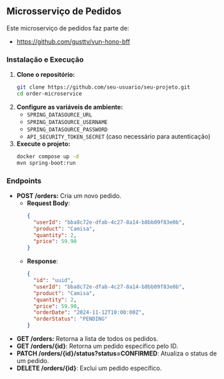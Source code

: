 ## Microsserviço de Pedidos

Este microserviço de pedidos faz parte de:
- https://github.com/gusttv/vun-hono-bff

### Instalação e Execução
1. **Clone o repositório:**
   ```bash
   git clone https://github.com/seu-usuario/seu-projeto.git
   cd order-microservice
   ```
2. **Configure as variáveis de ambiente:**
    * `SPRING_DATASOURCE_URL`
    * `SPRING_DATASOURCE_USERNAME`
    * `SPRING_DATASOURCE_PASSWORD`
    * `API_SECURITY_TOKEN_SECRET` (caso necessário para autenticação)
3. **Execute o projeto:**
   ```bash
   docker compose up -d
   mvn spring-boot:run
   ```

### Endpoints
* **POST /orders:** Cria um novo pedido.
    - **Request Body**:
      ```json
      {
        "userId": "bba8c72e-dfab-4c27-8a14-b8bb09f83e0b",
        "product": "Camisa",
        "quantity": 2,
        "price": 59.90
      }
      ```
    - **Response**:
      ```json
      {
        "id": "uuid",
        "userId": "bba8c72e-dfab-4c27-8a14-b8bb09f83e0b",
        "product": "Camisa",
        "quantity": 2,
        "price": 59.90,
        "orderDate": "2024-11-12T10:00:00Z",
        "orderStatus": "PENDING"
      }
      ```
* **GET /orders:** Retorna a lista de todos os pedidos.
* **GET /orders/{id}**: Retorna um pedido específico pelo ID.
* **PATCH /orders/{id}/status?status=CONFIRMED**: Atualiza o status de um pedido.
* **DELETE /orders/{id}**: Exclui um pedido específico.

